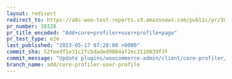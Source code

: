 ```yaml
---
layout: redirect
redirect_to: https://a8c-woo-test-reports.s3.amazonaws.com/public/pr/38328/e2e/index.html
pr_number: 38328
pr_title_encoded: "Add+core+profiler+user+profile+page"
pr_test_type: e2e
last_published: "2023-05-17 07:28:00 +0000"
commit_sha: 52feedf1e31c2fcbdaded9864af2ec3110839f3f
commit_message: "Update plugins/woocommerce-admin/client/core-profiler/pages/UserProfi…"
branch_name: add/core-profiler-user-profile
---
```

